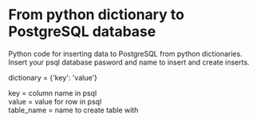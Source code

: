 # From python dictionary to PostgreSQL database

Python code for inserting data to PostgreSQL from python dictionaries.
Insert your psql database pasword and name to insert and create inserts.

dictionary = {'key': 'value'}

key = column name in psql <br>
value = value for row in psql  <br>
table_name = name to create table with  <br>
